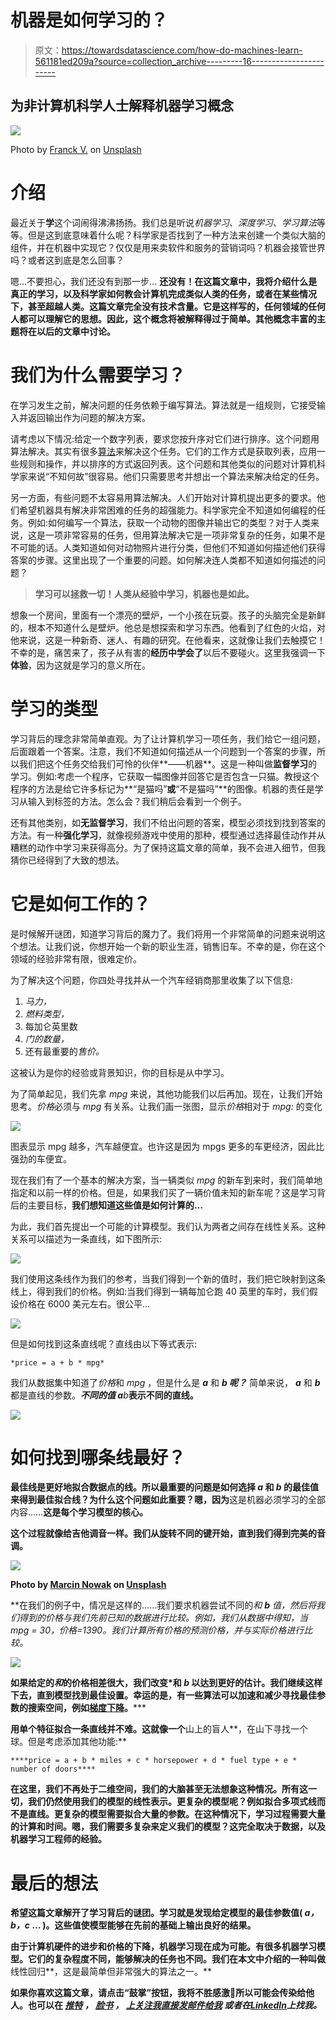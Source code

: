 # 机器是如何学习的？

> 原文：<https://towardsdatascience.com/how-do-machines-learn-561181ed209a?source=collection_archive---------16----------------------->

## 为非计算机科学人士解释机器学习概念

![](img/edd42cbafe402f3f48112e04de146dc3.png)

Photo by [Franck V.](https://unsplash.com/@franckinjapan?utm_source=medium&utm_medium=referral) on [Unsplash](https://unsplash.com?utm_source=medium&utm_medium=referral)

# 介绍

最近关于**学**这个词闹得沸沸扬扬。我们总是听说*机器学习*、*深度学习*、*学习算法*等等。但是这到底意味着什么呢？科学家是否找到了一种方法来创建一个类似大脑的组件，并在机器中实现它？仅仅是用来卖软件和服务的营销词吗？机器会接管世界吗？或者这到底是怎么回事？

嗯…不要担心，我们还没有到那一步… **还没有！在这篇文章中，我将介绍什么是真正的学习，以及科学家如何教会计算机完成类似人类的任务，或者在某些情况下，甚至超越人类。这篇文章完全没有技术含量。它是这样写的，任何领域的任何人都可以理解它的思想。因此，这个概念将被解释得过于简单。其他概念丰富的主题将在以后的文章中讨论。**

# 我们为什么需要学习？

在学习发生之前，解决问题的任务依赖于编写算法。算法就是一组规则，它接受输入并返回输出作为问题的解决方案。

请考虑以下情况:给定一个数字列表，要求您按升序对它们进行排序。这个问题用算法解决。其实有很多[算法](https://en.wikipedia.org/wiki/Sorting_algorithm)来解决这个任务。它们的工作方式是获取列表，应用一些规则和操作，并以排序的方式返回列表。这个问题和其他类似的问题对计算机科学家来说“不知何故”很容易。他们只需要思考并想出一个算法来解决给定的任务。

另一方面，有些问题不太容易用算法解决。人们开始对计算机提出更多的要求。他们希望机器具有解决非常困难的任务的超强能力。科学家完全不知道如何编程的任务。例如:如何编写一个算法，获取一个动物的图像并输出它的类型？对于人类来说，这是一项非常容易的任务，但用算法解决它是一项非常复杂的任务，如果不是不可能的话。人类知道如何对动物照片进行分类，但他们不知道如何描述他们获得答案的步骤。这里出现了一个重要的问题。如何解决连人类都不知道如何描述的问题？

> **学习可以拯救一切！人类从经验中学习，机器也是如此。**

想象一个房间，里面有一个漂亮的壁炉，一个小孩在玩耍。孩子的头脑完全是新鲜的，根本不知道什么是壁炉。他总是想探索和学习东西。他看到了红色的火焰，对他来说，这是一种新奇、迷人、有趣的研究。在他看来，这就像让我们去触摸它！不幸的是，痛苦来了，孩子从有害的**经历中学会了**以后不要碰火。这里我强调一下**体验**，因为这就是学习的意义所在。

# 学习的类型

学习背后的理念非常简单直观。为了让计算机学习一项任务，我们给它一组问题，后面跟着一个答案。注意，我们不知道如何描述从一个问题到一个答案的步骤，所以我们把这个任务交给我们可怜的伙伴**——机器**。这是一种叫做**监督学习**的学习。例如:考虑一个程序，它获取一幅图像并回答它是否包含一只猫。教授这个程序的方法是给它许多标记为**“是猫吗”**或**“不是猫吗”**的图像。机器的责任是学习从输入到标签的方法。怎么会？我们稍后会看到一个例子。

还有其他类别，如**无监督学习**，我们不给出问题的答案，模型必须找到找到答案的方法。有一种**强化学习**，就像视频游戏中使用的那种，模型通过选择最佳动作并从糟糕的动作中学习来获得高分。为了保持这篇文章的简单，我不会进入细节，但我猜你已经得到了大致的想法。

# 它是如何工作的？

是时候解开谜团，知道学习背后的魔力了。我们将用一个非常简单的问题来说明这个想法。让我们说，你想开始一个新的职业生涯，销售旧车。不幸的是，你在这个领域的经验非常有限，很难定价。

为了解决这个问题，你四处寻找并从一个汽车经销商那里收集了以下信息:

1.  *马力，*
2.  *燃料类型，*
3.  每加仑英里数
4.  *门的数量，*
5.  还有最重要的*售价。*

这被认为是你的经验或背景知识，你的目标是从中学习。

为了简单起见，我们先拿 *mpg* 来说，其他功能我们以后再加。现在，让我们开始思考。*价格*必须与 *mpg* 有关系。让我们画一张图，显示*价格*相对于 *mpg:* 的变化

![](img/b79aa944974e366ed7502ac6ef56794e.png)

图表显示 mpg 越多，汽车越便宜。也许这是因为 mpgs 更多的车更经济，因此比强劲的车便宜。

现在我们有了一个基本的解决方案，当一辆类似 *mpg* 的新车到来时，我们简单地指定和以前一样的价格。但是，如果我们买了一辆价值未知的新车呢？这是学习背后的主要目标，**我们想知道这些值是如何计算的…**

为此，我们首先提出一个可能的计算模型。我们认为两者之间存在线性关系。这种关系可以描述为一条直线，如下图所示:

![](img/3e77f42d93603341917add54b4fd9008.png)

我们使用这条线作为我们的参考，当我们得到一个新的值时，我们把它映射到这条线上，得到我们的价格。例如:当我们得到一辆每加仑跑 40 英里的车时，我们假设价格在 6000 美元左右。很公平…

![](img/40553aca5225ff7e6a6e2afae9b9790d.png)

但是如何找到这条直线呢？直线由以下等式表示:

```
*price = a + b * mpg*
```

我们从数据集中知道了*价格*和 *mpg* ，但是什么是 ***a*** 和 ***b 呢？*** 简单来说， ***a*** 和 ***b*** 都是直线的参数。*****不同的值 a******b***表示不同的直线。**

**![](img/ccf44990cb47424c765dd09307b06882.png)**

# ****如何找到哪条线最好？****

**最佳线是更好地拟合数据点的线。所以最重要的问题是如何选择 ***a*** 和 ***b*** 的最佳值来得到最佳拟合线？为什么这个问题如此重要？嗯，因为**这是机器必须学习的全部内容……**这是每个学习模型的核心。**

**这个过程就像给吉他调音一样。我们从旋转不同的键开始，直到我们得到完美的音调。**

**![](img/62a604a2dc4d9c67603c616ec3f6b5c2.png)**

**Photo by [Marcin Nowak](https://unsplash.com/@marcin?utm_source=medium&utm_medium=referral) on [Unsplash](https://unsplash.com?utm_source=medium&utm_medium=referral)**

**在我们的例子中，情况是这样的……我们要求机器尝试不同的*和 ***b*** 值，然后将我们得到的价格与我们先前已知的数据进行比较。例如，我们从数据中得知，当 *mpg = 30，*价格=1390。我们计算所有价格的预测价格，并与实际价格进行比较。***

**![](img/e0f4b938bcb7bfa22b38310abaade69c.png)**

**如果给定的*和*的价格相差很大，我们改变*和 ***b*** 以达到更好的估计。我们继续这样下去，直到模型找到最佳设置。幸运的是，有一些算法可以加速和减少寻找最佳参数的搜索空间，例如[梯度下降](https://en.wikipedia.org/wiki/Gradient_descent)。*****

**用单个特征拟合一条直线并不难。这就像一个**山上的盲人**，在山下寻找一个球。但是考虑添加其他功能:**

```
****price = a + b * miles + c * horsepower + d * fuel type + e * number of doors****
```

**在这里，我们不再处于二维空间，我们的大脑甚至无法想象这种情况。所有这一切，我们仍然使用我们的模型的线性表示。更复杂的模型呢？例如拟合多项式线而不是直线。更复杂的模型需要拟合大量的参数。在这种情况下，学习过程需要大量的计算和时间。嗯，我们需要多复杂来定义我们的模型？这完全取决于数据，以及机器学习工程师的经验。**

# ****最后的想法****

**希望这篇文章解开了学习背后的谜团。学习就是发现给定模型的最佳参数值( ***a，b，c* …** )。这些值使模型能够在先前的基础上输出良好的结果。**

**由于计算机硬件的进步和价格的下降，机器学习现在成为可能。有很多机器学习模型。它们的复杂程度不同，能够解决的任务也不同。我们在本文中介绍的一种叫做**线性回归**，这是最简单但非常强大的算法之一。**

**如果你喜欢这篇文章，请点击“鼓掌”按钮，我将不胜感激👏所以可能会传染给他人。也可以在 [*推特*](https://twitter.com/alimasri1991) *，* [*脸书*](https://www.facebook.com/alimasri91) *，* [*上关注我直接发邮件给我*](mailto:alimasri1991@gmail.com) *或者在*[*LinkedIn*](https://www.linkedin.com/in/alimasri/)*上找我。***